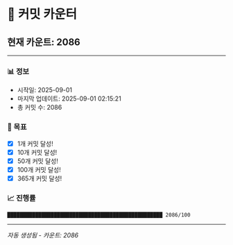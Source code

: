 # 🔢 커밋 카운터

## 현재 카운트: 2086

---

### 📊 정보
- 시작일: 2025-09-01
- 마지막 업데이트: 2025-09-01 02:15:21
- 총 커밋 수: 2086

### 🎯 목표
- [x] 1개 커밋 달성!
- [x] 10개 커밋 달성!
- [x] 50개 커밋 달성!
- [x] 100개 커밋 달성!
- [x] 365개 커밋 달성!

### 📈 진행률
```
██████████████████████████████████████████████████ 2086/100
```

---
*자동 생성됨 - 카운트: 2086*
